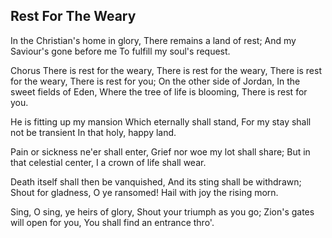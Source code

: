 ## Rest For The Weary

In the Christian's home in glory,
There remains a land of rest;
And my Saviour's gone before me
To fulfill my soul's request.

Chorus
There is rest for the weary,
There is rest for the weary,
There is rest for the weary,
There is rest for you;
On the other side of Jordan,
In the sweet fields of Eden,
Where the tree of life is blooming,
There is rest for you.

He is fitting up my mansion
Which eternally shall stand,
For my stay shall not be transient
In that holy, happy land.

Pain or sickness ne'er shall enter,
Grief nor woe my lot shall share;
But in that celestial center,
I a crown of life shall wear.

Death itself shall then be vanquished,
And its sting shall be withdrawn;
Shout for gladness, O ye ransomed!
Hail with joy the rising morn. 

Sing, O sing, ye heirs of glory,
Shout your triumph as you go;
Zion's gates will open for you,
You shall find an entrance thro'.